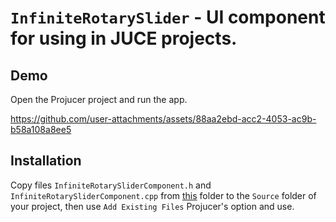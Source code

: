 # `InfiniteRotarySlider` - UI component for using in JUCE projects.

## Demo

Open the Projucer project and run the app.

https://github.com/user-attachments/assets/88aa2ebd-acc2-4053-ac9b-b58a108a8ee5

## Installation

Copy files `InfiniteRotarySliderComponent.h` and `InfiniteRotarySliderComponent.cpp` from [this](Source/InfiniteRotarySliderComponent) folder to the `Source` folder of your project, then use `Add Existing Files` Projucer's option and use.
